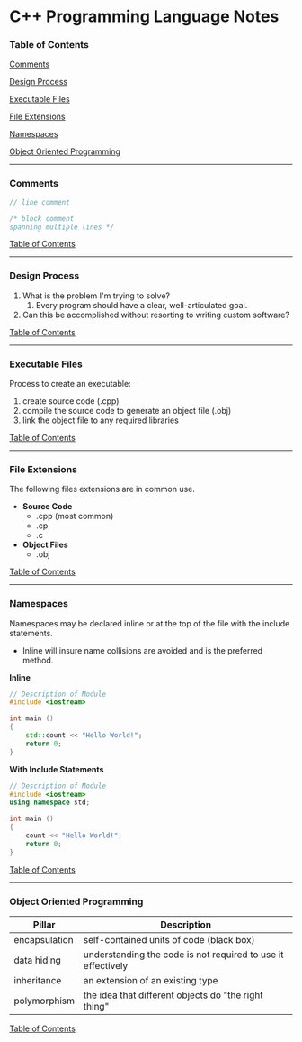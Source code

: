 # C++ Programming Language Notes

### <a name="toc"></a>Table of Contents

[Comments](#comments)

[Design Process](#design_process)

[Executable Files](#executable_files)

[File Extensions](#file_extensions)

[Namespaces](#namespaces)

[Object Oriented Programming](#OOP)

---

### <a name="comments"></a> Comments

```c++
// line comment

/* block comment
spanning multiple lines */
```


[Table of Contents](#toc)


---

### <a name="design_process"></a> Design Process

1. What is the problem I'm trying to solve?
    1. Every program should have a clear, well-articulated goal.
1. Can this be accomplished without resorting to writing custom software?

[Table of Contents](#toc)


---

### <a name="executable_files"></a> Executable Files

Process to create an executable:
1. create source code (.cpp)
1. compile the source code to generate an object file (.obj)
1. link the object file to any required libraries

[Table of Contents](#toc)


---

### <a name="file_extensions"></a> File Extensions

The following files extensions are in common use.

- **Source Code**
    - .cpp (most common)
    - .cp
    - .c
- **Object Files**
    - .obj

[Table of Contents](#toc)


---

### <a name="namespaces"></a> Namespaces

Namespaces may be declared inline or at the top of the file with the include
statements.

  - Inline will insure name collisions are avoided and is the preferred method.

**Inline**
```c++
// Description of Module
#include <iostream>

int main ()
{
    std::count << "Hello World!";
    return 0;
}
```

**With Include Statements**
```c++
// Description of Module
#include <iostream>
using namespace std;

int main ()
{
    count << "Hello World!";
    return 0;
}
```

[Table of Contents](#toc)


---

### <a name="OOP"></a> Object Oriented Programming

| Pillar | Description |
| ------ | ----------- |
| encapsulation | self-contained units of code (black box) |
| data hiding | understanding the code is not required to use it effectively |
| inheritance | an extension of an existing type |
| polymorphism | the idea that different objects do "the right thing" |



[Table of Contents](#toc)

